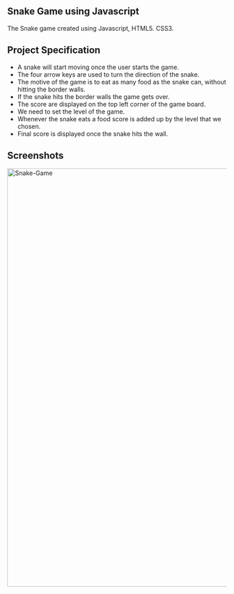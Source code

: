 ## Snake Game using Javascript
The Snake game created using Javascript, HTML5. CSS3.

## Project Specification
- A snake will start moving once the user starts the game.
- The four arrow keys are used to turn the direction of the snake.
- The motive of the game is to eat as many food as the snake can, without hitting the border walls.
- If the snake hits the border walls the game gets over.
- The score are displayed on the top left corner of the game board.
- We need to set the level of the game.
- Whenever the snake eats a food score is added up by the level that we chosen.
- Final score is displayed once the snake hits the wall.

## Screenshots
<p>
<img width="960" alt="Snake-Game" src="https://user-images.githubusercontent.com/64218887/125263442-a6b0df00-e320-11eb-8c69-ed55f0ead79e.png">

</p>
